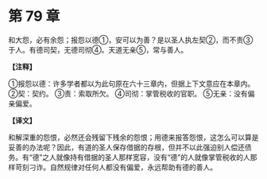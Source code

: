 # 第 79 章

和大怨，必有余怨；报怨以德①，安可以为善？是以圣人执左契②，而不责③于人。有德司契，无德司彻④。天道无亲⑤，常与善人。

**【注释】**

①报怨以德：许多学者都以为此句原在六十三章内，但据上下文意应在本章内。
②契：契约。
③责：索取所欠。
④司彻：掌管税收的官职。
⑤无亲：没有偏亲偏爱。

**【译文】**

和解深重的怨恨，必然还会残留下残余的怨恨；用德来报答怨恨，这怎么可以算是妥善的办法呢？因此，有道的圣人保存借据的存根，但并不以此强迫别人偿还债务。有“德”之人就像持有借据的圣人那样宽容，没有“德”的人就像掌管税收的人那样苛刻刁诈。自然规律对任何人都没有偏爱，永远帮助有德的善人。
